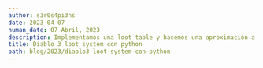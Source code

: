 ```yaml
---
author: s3r0s4pi3ns
date: 2023-04-07
human_date: 07 Abril, 2023
description: Implementamos una loot table y hacemos una aproximación a traves de código de como se podría construir el sistema que utiliza diablo 3 a la hora de lootear equipamiento y objetos.
title: Diablo 3 loot system con python
path: blog/2023/diablo3-loot-system-con-python
---
```

